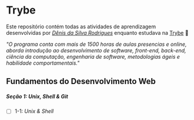 # Trybe

Este repositório contém todas as atividades de aprendizagem desenvolvidas por _[Dênis da Silva Rodrigues](https://www.linkedin.com/in/denisrodrigues-dev/)_ enquanto estudava na [Trybe](https://www.betrybe.com/) 🚀

_"O programa conta com mais de 1500 horas de aulas presencias e online, aborda introdução ao desenvolvimento de software, front-end, back-end, ciência da computação, engenharia de software, metodologias ágeis e habilidade comportamentais."_

## Fundamentos do Desenvolvimento Web

##### Seção 1: Unix, Shell & Git

- [ ] 1-1: _Unix & Shell_